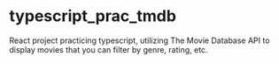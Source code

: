# typescript_prac_tmdb
React project practicing typescript, utilizing The Movie Database API to display movies that you can filter by genre, rating, etc.